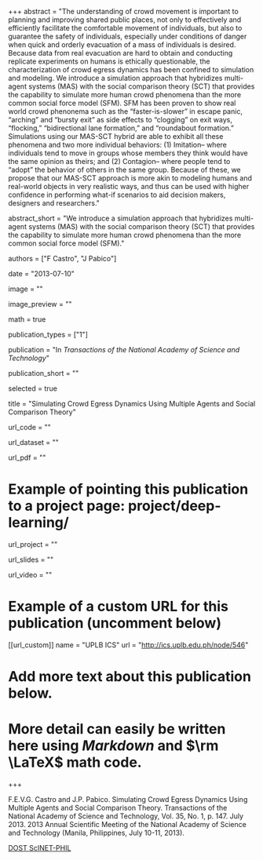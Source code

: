 +++
abstract = "The understanding of crowd movement is important to planning and improving shared public places, not only to effectively and efficiently facilitate the comfortable movement of individuals, but also to guarantee the safety of individuals, especially under conditions of danger when quick and orderly evacuation of a mass of individuals is desired. Because data from real evacuation are hard to obtain and conducting replicate experiments on humans is ethically questionable, the characterization of crowd egress dynamics has been confined to simulation and modeling. We introduce a simulation approach that hybridizes multi-agent systems (MAS) with the social comparison theory (SCT) that provides the capability to simulate more human crowd phenomena than the more common social force model (SFM). SFM has been proven to show real world crowd phenonema such as the “faster-is-slower” in escape panic, “arching” and “bursty exit” as side effects to “clogging” on exit ways, “flocking,” “bidirectional lane formation,” and “roundabout formation.” Simulations using our MAS-SCT hybrid are able to exhibit all these phenomena and two more individual behaviors: (1) Imitation– where individuals tend to move in groups whose members they think would have the same opinion as theirs; and (2) Contagion– where people tend to “adopt” the behavior of others in the same group. Because of these, we propose that our MAS-SCT approach is more akin to modeling humans and real-world objects in very realistic ways, and thus can be used with higher confidence in performing what-if scenarios to aid decision makers, designers and researchers."

abstract_short = "We introduce a simulation approach that hybridizes multi-agent systems (MAS) with the social comparison theory (SCT) that provides the capability to simulate more human crowd phenomena than the more common social force model (SFM)."

authors = ["F Castro", "J Pabico"]

date = "2013-07-10"

image = ""

image_preview = ""

math = true

publication_types = ["1"]

publication = "In *Transactions of the National Academy of Science and Technology*"

publication_short = ""

selected = true

title = "Simulating Crowd Egress Dynamics Using Multiple Agents and Social Comparison Theory"

url_code = ""

url_dataset = ""

url_pdf = ""

# Example of pointing this publication to a project page: project/deep-learning/
url_project = ""

url_slides = ""

url_video = ""

# Example of a custom URL for this publication (uncomment below)
[[url_custom]]
name = "UPLB ICS"
url = "http://ics.uplb.edu.ph/node/546"

# Add more text about this publication below.
# More detail can easily be written here using *Markdown* and $\rm \LaTeX$ math code.

+++

F.E.V.G. Castro and J.P. Pabico. Simulating Crowd Egress Dynamics Using Multiple Agents and Social Comparison Theory. Transactions of the National Academy of Science and Technology, Vol. 35, No. 1, p. 147. July 2013. 2013 Annual Scientific Meeting of the National Academy of Science and Technology (Manila, Philippines, July 10-11, 2013).

[DOST ScINET-PHIL](http://scinet.dost.gov.ph/union/ShowSearchResult.php?s=2&f=&p=&x=&page=&sid=1&id=Simulating+crowd+egress+dynamics+using+multiple+agents+and+social+comparison+theory&Mtype=ANALYTICS)
